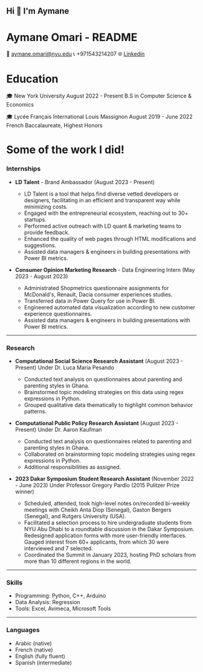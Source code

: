 ## Hi 👋 I'm Aymane

# **Aymane Omari - README**
📧 aymane.omari@nyu.edu
📞 +971543214207
🌐 [Linkedin](https://www.linkedin.com/in/aymane-omari-2630bb21a/)

# **Education**
🎓 New York University
August 2022 - Present
B.S in Computer Science & Economics

🎓 Lycée Français International Louis Massignon
August 2019 - June 2022
French Baccalaureate, Highest Honors 

# **Some of the work I did!**
### Internships
- **LD Talent** - Brand Ambassador (August 2023 - Present)
  - LD Talent is a tool that helps find diverse vetted developers or designers, facilitating in an efficient and transparent way while minimizing costs.
  - Engaged with the entrepreneurial ecosystem, reaching out to 30+ startups.
  - Performed active outreach with LD quant & marketing teams to provide feedback.
  - Enhanced the quality of web pages through HTML modifications and suggestions.
  - Assisted data managers & engineers in building presentations with Power BI metrics.

- **Consumer Opinion Marketing Research** - Data Engineering Intern (May 2023 - August 2023)
  - Administrated Shopmetrics questionnaire assignments for McDonald's, Renault, Dacia consumer experiences studies.
  - Transferred data in Power Query for use in Power BI.
  - Engineered automated data visualization according to new customer experience questionnaires.
  - Assisted data managers & engineers in building presentations with Power BI metrics.

---

### Research
- **Computational Social Science Research Assistant** (August 2023 - Present)
Under Dr. Luca Maria Pesando
  - Conducted text analysis on questionnaires about parenting and parenting styles in Ghana.
  - Brainstormed topic modeling strategies on this data using regex expressions in Python.
  - Grouped qualitative data thematically to highlight common behavior patterns.

- **Computational Public Policy Research Assistant** (August 2023 - Present)
Under Dr. Aaron Kaufman
  - Conducted text analysis on questionnaires related to parenting and parenting styles in Ghana.
  - Collaborated on brainstorming topic modeling strategies using regex expressions in Python.
  - Additional responsibilities as assigned.

- **2023 Dakar Symposium Student Research Assistant** (November 2022 - June 2023)
Under Professor Gregory Pardlo (2015 Pulitzer Prize winner)
  - Scheduled, attended, took high-level notes on/recorded bi-weekly meetings with Cheikh Anta Diop (Senegal), Gaston Bergers (Senegal), and Rutgers University (USA).
  - Facilitated a selection process to hire undergraduate students from NYU Abu Dhabi to a roundtable discussion in the Dakar Symposium. Redesigned application forms with more user-friendly interfaces. Gauged interest from 60+ applicants, from which 30 were interviewed and 7 selected.
  - Coordinated the Summit in January 2023, hosting PhD scholars from more than 10 different regions in the world.

---

### Skills
- Programming: Python, C++, Arduino
- Data Analysis: Regression
- Tools: Excel, Avimeca, Microsoft Tools

---

### Languages
- Arabic (native)
- French (native)
- English (fully fluent)
- Spanish (intermediate)
